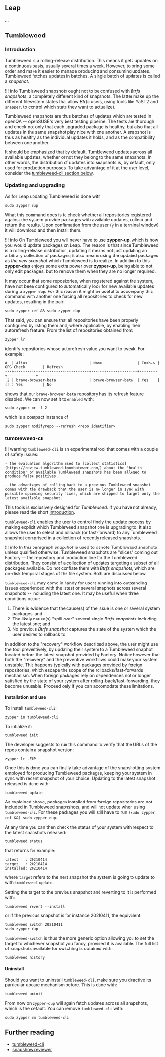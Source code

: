 ## Leap
...

## Tumbleweed
### Introduction
Tumbleweed is a rolling-release distribution. This means it gets updates on a continuous basis, usually several times a week. However, to bring some order and make it easier to manage producing and consuming updates, Tumbleweed fetches updates in batches. A single batch of updates is called a _snapshot_.

!!! info
    Tumbleweed snapshots ought not to be confused with _Btrfs snapshots_, a completely different kind of snapshots. The latter make up the different filesystem states that allow _Btrfs_ users, using tools like YaST2 and `snapper`, to control which state they want to actualize).

Tumbleweed snapshots are thus batches of updates which are tested in openQA -- openSUSE's very best testing pipeline. The tests are thorough and check not only that each upgraded package is healthy, but also that all updates in the same snapshot play nice with one another. A snapshot is thus as healthy as the individual updates it holds, and as the compatibility between one another.

It should be emphasized that by default, Tumbleweed updates across all available updates, whether or not they belong to the same snapshots. In other words, the distribution of updates into snapshots is, by default, only used for production purposes. To take advantage of it at the user level, consider the [tumbleweed-cli section below](#tumbleweed-cli).

### Updating and upgrading
As for Leap updating Tumbleweed is done with

`sudo zypper dup`

What this command does is to check whether all repositories registered against the system provide packages with available updates, collect and return the results. Upon confirmation from the user (`y` in a terminal window) it will download and then install them.

!!! info
    On Tumbleweed you will never have to use **zypper-up**, which is how you would update packages on Leap. The reason is that since Tumbleweed is a rolling-release distribution, updating it means not just updating an arbitrary collection of packages; it also means using the updated packages as _the new snapshot_ which Tumbleweed is to realize. In addition to this **zypper-dup** enjoys some extra power over **zypper-up**, being able to not only edit packages, but to remove them when they are no longer required.

It may occur that some repositories, when registered against the system, have not been configured to automatically look for new available updates during a `zypper-dup`. For this reason it might be useful to accompany this command with another one forcing all repositories to check for new updates, resulting in the pair:

`sudo zypper ref && sudo zypper dup`

That said, you can ensure that all repositories have been properly configured by listing them and, where applicable, by enabling their autorefresh feature. From the list of repositories obtained from:

`zypper lr`

identify repositories whose autorefresh value you want to tweak. For example:

```
#  | Alias                            | Name                | Enab-> | GPG Check        | Refresh
---+----------------------------------+---------------------+--------+-------------+-------------
 2 | brave-browser-beta               | brave-browser-beta  | Yes    | (r ) Yes         | No
```

shows that our `brave-browser-beta` repository has its refresh feature disabled. We can now set it to `enabled` with:

`sudo zypper mr -f 2`

which is a compact instance of 

`sudo zypper modifyrepo --refresh <repo identifier>` 

### tumbleweed-cli

!!! warning
    `tumbleweed-cli` is an experimental tool that comes with a couple of safety issues:
    
    - the evaluation algorithm used to [collect statistics](https://review.tumbleweed.boombatower.com/) about the 'health condition' of available Tumbleweed snapshots has been alleged to produce false positives.
    
    - the advantages of rolling back to a previous Tumbleweed snapshot comes with the drawback that the user is no longer in sync with possible upcoming security fixes, which are shipped to target only the latest available snapshot.

This tools is exclusively designed for _Tumbleweed_. If you have not already, please read the short [introduction](#introduction).

`tumbleweed-cli` enables the user to control finely the update process by making explicit which Tumbleweed snapshot one is upgrading to. It also allows the user to select and rollback (or fast-forward) to any Tumbleweed snapshot comprised in a collection of recently released snapshots.

!!! info
    In this paragraph _snapshot_ is used to denote Tumbleweed snaphots unless qualified otherwise. Tumbleweed snapshots are "slices" coming out Factory -- the repository and production line for the Tumbleweed distribution. They consist of a collection of updates targeting a subset of all packages available. Do not conflate them with _Btrfs snapshots_, which are on-disk temporal stages of the file system. Both are discussed below.

`tumbleweed-cli` may come in handy for users running into outstanding issues experienced with the latest or several snaphots across several snapshots -- including the latest one. It may be useful when three conditions occur:

1. There is evidence that the cause(s) of the issue is one or several system packages; and
2. The likely cause(s) "spill over" several single _Btrfs snapshots_ including the latest one; and
3. No previous _Btrfs snapshot_ captures the state of the system which the user desires to rollback to.

In addition to the "recovery" workflow described above, the user might use the tool preventively, by updating their system to a Tumbleweed snaphot located before the latest snapshot provided by Factory. Notice however that both the "recovery" and the preventive workflows could make your system unstable. This happens typically with packages provided by foreign repositories, which escape the scope of the rollbacks/fast-forwards mechanism. When foreign packages rely on dependences not or longer satisfied by the state of your system after rolling-back/fast-forwarding, they become unusable. Proceed only if you can accomodate these limitations.

#### Installation and use
To install `tumbleweed-cli`:

`zypper in tumbleweed-cli`

To intialize it:

`tumbleweed init`

The developer suggests to run this command to verify that the URLs of the repos contain a snapshot version:

`zypper lr -EUP`

Once this is done you can finally take advantage of the snapshotting system employed for producing Tumbleweed packages, keeping your system in sync with recent snapshot of your choice. Updating to the latest snapshot released is done with:

`tumbleweed update`

As explained above, packages installed from foreign repositories are not included in Tumbleweed snaphshots, and will not update when using `tumbleweed-cli`. For these packages you will still have to run `(sudo zypper ref &&) sudo zypper dup`.

At any time you can then check the status of your system with respect to the latest snapshots released:

`tumbleweed status`

that returns for example:

```
latest   : 20210414
target   : 20210414
installed: 20210414
```

where `target` refers to the next snapshot the system is going to update to with `tumbleweed-update`.

Setting the target to the previous snapshot and reverting to it is performed with:

`tumbleweed revert --install`

or if the previous snapshot is for instance 20210411, the equivalent:

```
tumbleweed switch 20210411
sudo zypper dup
```

`tumbleweed-switch` is thus the more generic option allowing you to set the target to whichever snapshot you fancy, provided it is available. The full list of snapshots available for switching is obtained with:

`tumbleweed history`

#### Uninstall
Should you want to uninstall `tumbleweed-cli`, make sure you deactive its particular update mechanism before. This is done with:

`tumbleweed uninit`

From now on `zypper-dup` will again fetch updates across all snapshots, which is the default. You can remove `tumbleweed-cli` with:

`sudo zypper rm tumbleweed-cli`

## Further reading
* [tumbleweed-cli](https://github.com/boombatower/tumbleweed-cli)
* [snapshow reviewer](https://review.tumbleweed.boombatower.com/)
